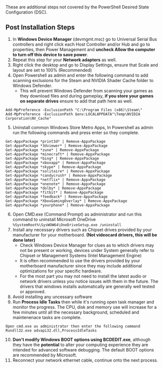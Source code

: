 These are additional steps not covered by the PowerShell Desired State Configuration (DSC).
## Post Installation Steps

1. In **Windows Device Manager** (devmgmt.msc) go to Universal Serial Bus controllers and right click each Host Controller and/or Hub and go to properties, then Power Management and 
**uncheck Allow the computer to turn off this device to save power**. 
2. Repeat this step for your **Network adapters** as well.
3. Right click the desktop and go to Display Settings, ensure that Scale and layout are set to 100% (Recommended)
4. Open Powershell as admin and enter the following command to add scanning exclusions for the Steam and NVIDIA Shader Cache folder to Windows Defender. 
   - This will prevent Windows Defender from scanning your games as they download files and during gameplay, **if you store your games on separate drives** ensure to add that path here as well.
```
Add-MpPreference -ExclusionPath "C:\Program Files (x86)\Steam\"
Add-MpPreference -ExclusionPath $env:LOCALAPPDATA"\Temp\NVIDIA Corporation\NV_Cache"
```
5. Uninstall common Windows Store Metro Apps, In Powershell as admin run the following commands and press enter so they complete.
```
Get-AppxPackage *print3d* | Remove-AppxPackage
Get-AppxPackage *3dviewer* | Remove-AppxPackage
Get-AppxPackage *zune* | Remove-AppxPackage
Get-AppxPackage *minecraft* | Remove-AppxPackage
Get-AppxPackage *bing* | Remove-AppxPackage
Get-AppxPackage *xboxapp* | Remove-AppxPackage
Get-AppxPackage *skype* | Remove-AppxPackage
Get-AppxPackage *solitaire* | Remove-AppxPackage
Get-AppxPackage *candycrush* | Remove-AppxPackage
Get-AppxPackage *netflix* | Remove-AppxPackage
Get-AppxPackage *onenote* | Remove-AppxPackage
Get-AppxPackage *dolby* | Remove-AppxPackage
Get-AppxPackage *fitbit* | Remove-AppxPackage
Get-AppxPackage *feedback* | Remove-AppxPackage
Get-AppxPackage *XboxGamingOverlay* | Remove-AppxPackage
Get-AppxPackage *yourphone* | Remove-AppxPackage
```
6. Open CMD.exe (Command Prompt) as administrator and run this command to uninstall Microsoft OneDrive
`%SystemRoot%\SysWOW64\OneDriveSetup.exe /uninstall`
7. Install any necessary drivers such as Chipset drives provided by your manufacturer for your motherboard. **(Not videocard drivers, this will be done later)**
   - Check Windows Device Manager for clues as to which drivers may not be present or working, devices under System generally refer to Chipset or Management Systems (Intel Management Engine)
   - It is often recommended to use the drivers provided by your motherboard manufacturer since they may include additional optimizations for your specific hardware.
   - For the most part you may not need to install the latest audio or network drivers unless you notice issues with them in the future. The drivers that windows installs automatically are generally well tested or approved.
8. Avoid installing any uncessary software
9. Run **Process Idle Tasks** then while it's running open task manager and monitor the progress. The CPU, disk and memory use will increase for a few minutes until all the necessary background, scheduled and maintenenace tasks are complete.
```
Open cmd.exe as administrator then enter the following command
Rundll32.exe advapi32.dll,ProcessIdleTasks
```
10. **Don't modify Windows BOOT options using BCDEDIT.exe**, although they have the **potential** to alter your computing experience they are intended for advanced software debugging. The default BOOT options are recommended by Microsoft.
11. Reconnect your network ethernet cable, continue onto the next process.
